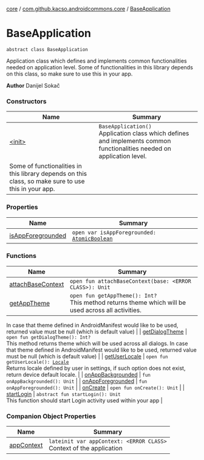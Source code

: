 [core](../../index.md) / [com.github.kacso.androidcommons.core](../index.md) / [BaseApplication](.)

# BaseApplication

`abstract class BaseApplication`

Application class which defines and implements common functionalities needed on application level.
Some of functionalities in this library depends on this class, so make sure to use this in your app.

**Author**
Danijel Sokač

### Constructors

| Name | Summary |
|---|---|
| [&lt;init&gt;](-init-.md) | `BaseApplication()`<br>Application class which defines and implements common functionalities needed on application level.
Some of functionalities in this library depends on this class, so make sure to use this in your app. |

### Properties

| Name | Summary |
|---|---|
| [isAppForegrounded](is-app-foregrounded.md) | `open var isAppForegrounded: `[`AtomicBoolean`](http://docs.oracle.com/javase/8/docs/api/java/util/concurrent/atomic/AtomicBoolean.html) |

### Functions

| Name | Summary |
|---|---|
| [attachBaseContext](attach-base-context.md) | `open fun attachBaseContext(base: <ERROR CLASS>): Unit` |
| [getAppTheme](get-app-theme.md) | `open fun getAppTheme(): Int?`<br>This method returns theme which will be used across all activities.
In case that theme defined in AndroidManifest would like to be used, returned value
must be null (which is default value) |
| [getDialogTheme](get-dialog-theme.md) | `open fun getDialogTheme(): Int?`<br>This method returns theme which will be used across all dialogs.
In case that theme defined in AndroidManifest would like to be used, returned value
must be null (which is default value) |
| [getUserLocale](get-user-locale.md) | `open fun getUserLocale(): `[`Locale`](http://docs.oracle.com/javase/8/docs/api/java/util/Locale.html)<br>Returns locale defined by user in settings, if such option does not exist, return device default locale. |
| [onAppBackgrounded](on-app-backgrounded.md) | `fun onAppBackgrounded(): Unit` |
| [onAppForegrounded](on-app-foregrounded.md) | `fun onAppForegrounded(): Unit` |
| [onCreate](on-create.md) | `open fun onCreate(): Unit` |
| [startLogin](start-login.md) | `abstract fun startLogin(): Unit`<br>This function should start Login activity used within your app |

### Companion Object Properties

| Name | Summary |
|---|---|
| [appContext](app-context.md) | `lateinit var appContext: <ERROR CLASS>`<br>Context of the application |
